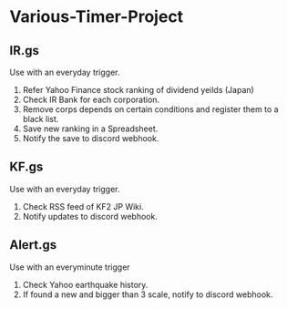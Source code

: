 # Various-Timer-Project

## IR.gs
Use with an everyday trigger.
1. Refer Yahoo Finance stock ranking of dividend yeilds (Japan)
2. Check IR Bank for each corporation.
3. Remove corps depends on certain conditions and register them to a black list.
4. Save new ranking in a Spreadsheet.
5. Notify the save to discord webhook.

## KF.gs
Use with an everyday trigger.
1. Check RSS feed of KF2 JP Wiki.
2. Notify updates to discord webhook.

## Alert.gs
Use with an everyminute trigger
1. Check Yahoo earthquake history.
2. If found a new and bigger than 3 scale, notify to discord webhook.
